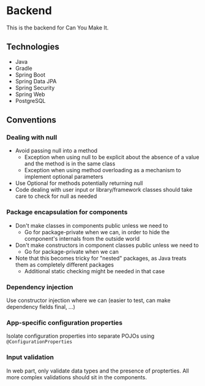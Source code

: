 # Backend

This is the backend for Can You Make It.

## Technologies

- Java
- Gradle
- Spring Boot
- Spring Data JPA
- Spring Security
- Spring Web
- PostgreSQL

## Conventions

### Dealing with null

- Avoid passing null into a method
    - Exception when using null to be explicit about the absence of a value and the method is in the same class
    - Exception when using method overloading as a mechanism to implement optional parameters
- Use Optional for methods potentially returning null
- Code dealing with user input or library/framework classes should take care to check for null as needed

### Package encapsulation for components

- Don't make classes in components public unless we need to
    - Go for package-private when we can, in order to hide the component's internals from the outside world
- Don't make constructors in component classes public unless we need to
    - Go for package-private when we can
- Note that this becomes tricky for "nested" packages, as Java treats them as completely different packages
    - Additional static checking might be needed in that case

### Dependency injection

Use constructor injection where we can (easier to test, can make dependency fields final, ...)

### App-specific configuration properties

Isolate configuration properties into separate POJOs using `@ConfigurationProperties`

### Input validation

In web part, only validate data types and the presence of propterties. All more complex validations should sit in the components.